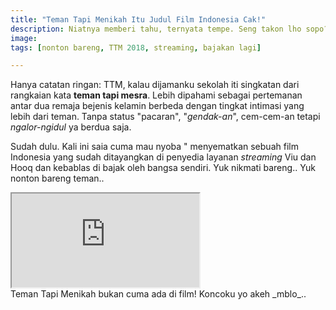 ```yaml
---
title: "Teman Tapi Menikah Itu Judul Film Indonesia Cak!"
description: Niatnya memberi tahu, ternyata tempe. Seng takon lho sopo?
image:
tags: [nonton bareng, TTM 2018, streaming, bajakan lagi]

---
```

Hanya catatan ringan: TTM, kalau dijamanku sekolah iti singkatan dari rangkaian kata **teman tapi mesra**. Lebih dipahami sebagai pertemanan antar dua remaja bejenis kelamin berbeda dengan tingkat intimasi yang lebih dari teman. Tanpa status "pacaran", "_gendak-an_", cem-cem-an tetapi _ngalor-ngidul_ ya berdua saja.
<!--more-->

Sudah dulu. Kali ini saia cuma mau nyoba " menyematkan sebuah film Indonesia yang sudah ditayangkan di penyedia layanan _streaming_ Viu dan Hooq dan kebablas di bajak oleh bangsa sendiri. Yuk nikmati bareng.. Yuk nonton bareng teman..

<div class="embed-responsive embed-responsive-16by9">
<iframe class="embed-respomsive-item" src="https://oload.stream/embed/T2p1vC2mzrQ/%5BThe_Streamer%5D_streamer.knoacc.org_%5BTTM2018-web-dl%5D"></iframe>
</div>
Teman Tapi Menikah bukan cuma ada di film! Koncoku yo akeh _mblo_..

